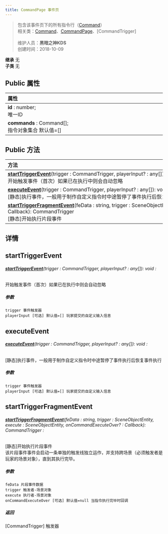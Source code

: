 ```yaml
---
title: CommandPage 事件页
---
```

>包含该事件页下的所有指令行（[Command](/zh_hans/library/2d/common/command)）<br>相关类：[Command](/zh_hans/library/2d/common/command)、[CommandPage](/zh_hans/library/2d/common/commandpage)、[CommandTrigger]<br><br>
>维护人员：**黑暗之神KDS**  
>创建时间：2018-10-09

**继承**  无<br>
**子类**  无<br>
## **Public 属性**
| <div style="width:1000px;text-align:left">属性</div> |
| ---------------------------------------------------- |
| **id** : number;<br>唯一ID                           |
| **commands** : Command[];<br>指令对象集合 默认值=[]  |

## Public 方法
| <div style="width:1000px;text-align:left" >方法</div>                                                                                                                                                                 |
| --------------------------------------------------------------------------------------------------------------------------------------------------------------------------------------------------------------------- |
| **[startTriggerEvent](#starttriggerevent)**(trigger : CommandTrigger,  playerInput? : any[]): void<br>开始触发事件（首次）如果已在执行中则会自动忽略                                                                  |
| **[executeEvent](#executeevent)**(trigger : CommandTrigger,  playerInput? : any[]): void<br>[静态]执行事件，一般用于制作自定义指令时中途暂停了事件执行后恢复事件执行                                                  |
| **[startTriggerFragmentEvent](#starttriggerfragmentevent)**(feData : string,  trigger : SceneObjectEntity,  execute : SceneObjectEntity,  onCommandExecuteOver? : Callback): CommandTrigger<br>[静态]开始执行片段事件 |

## 详情



## startTriggerEvent
###### **[startTriggerEvent](#starttriggerevent)**(trigger : CommandTrigger,  playerInput? : any[]): void :
开始触发事件（首次）如果已在执行中则会自动忽略
##### 参数
	trigger 事件触发器
	playerInput [可选] 默认值=[] 玩家提交的自定义输入信息



## executeEvent
###### **[executeEvent](#executeevent)**(trigger : CommandTrigger,  playerInput? : any[]): void :
[静态]执行事件，一般用于制作自定义指令时中途暂停了事件执行后恢复事件执行
##### 参数
	trigger 事件触发器
	playerInput [可选] 默认值=[] 玩家提交的自定义输入信息



## startTriggerFragmentEvent
###### **[startTriggerFragmentEvent](#starttriggerfragmentevent)**(feData : string,  trigger : SceneObjectEntity,  execute : SceneObjectEntity,  onCommandExecuteOver? : Callback): CommandTrigger :
[静态]开始执行片段事件<br>
该片段事件事件会启动一条单独的触发线独立运作，并支持跨场景（必须触发者是玩家的场景对象），直到其执行完毕。
##### 参数
	feData 片段事件数据
	trigger 触发者-场景对象
	execute 执行者-场景对象
	onCommandExecuteOver [可选] 默认值=null 当指令执行完毕时回调

##### 返回
[CommandTrigger] 触发器



